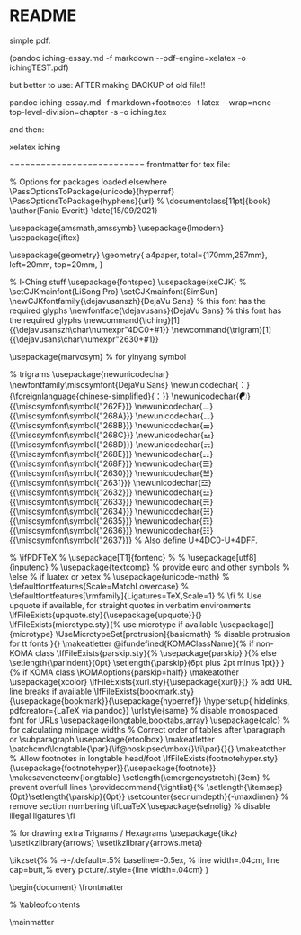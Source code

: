# README

simple pdf:

(pandoc iching-essay.md -f markdown --pdf-engine=xelatex -o ichingTEST.pdf) 


but better to use:
AFTER making BACKUP of old file!!

pandoc iching-essay.md -f markdown+footnotes -t latex --wrap=none --top-level-division=chapter -s -o iching.tex

and then:

xelatex iching










==========================
frontmatter for tex file:



% Options for packages loaded elsewhere
\PassOptionsToPackage{unicode}{hyperref}
\PassOptionsToPackage{hyphens}{url}
%
\documentclass[11pt]{book}
\author{Fania Everitt}
\date{15/09/2021}

\usepackage{amsmath,amssymb}
\usepackage{lmodern}
\usepackage{iftex}


\usepackage{geometry}
\geometry{
 a4paper,
 total={170mm,257mm},
 left=20mm,
 top=20mm,
 }



% I-Ching stuff
\usepackage{fontspec}
\usepackage{xeCJK}
% \setCJKmainfont{LiSong Pro}
\setCJKmainfont{SimSun}
\newCJKfontfamily{\dejavusanszh}{DejaVu Sans} % this font has the required glyphs
\newfontface{\dejavusans}{DejaVu Sans} % this font has the required glyphs
\newcommand{\iching}[1]{{\dejavusanszh\char\numexpr"4DC0+#1}}
\newcommand{\trigram}[1]{{\dejavusans\char\numexpr"2630+#1}}


\usepackage{marvosym} % for yinyang symbol

% trigrams
\usepackage{newunicodechar}
\newfontfamily\miscsymfont{DejaVu Sans}
\newunicodechar{：}{\foreignlanguage{chinese-simplified}{：}}
\newunicodechar{☯}{{\miscsymfont\symbol{"262F}}}
\newunicodechar{⚊}{{\miscsymfont\symbol{"268A}}}
\newunicodechar{⚋}{{\miscsymfont\symbol{"268B}}}
\newunicodechar{⚌}{{\miscsymfont\symbol{"268C}}}
\newunicodechar{⚍}{{\miscsymfont\symbol{"268D}}}
\newunicodechar{⚎}{{\miscsymfont\symbol{"268E}}}
\newunicodechar{⚏}{{\miscsymfont\symbol{"268F}}}
\newunicodechar{☰}{{\miscsymfont\symbol{"2630}}}
\newunicodechar{☱}{{\miscsymfont\symbol{"2631}}}
\newunicodechar{☲}{{\miscsymfont\symbol{"2632}}}
\newunicodechar{☳}{{\miscsymfont\symbol{"2633}}}
\newunicodechar{☴}{{\miscsymfont\symbol{"2634}}}
\newunicodechar{☵}{{\miscsymfont\symbol{"2635}}}
\newunicodechar{☶}{{\miscsymfont\symbol{"2636}}}
\newunicodechar{☷}{{\miscsymfont\symbol{"2637}}}
% Also define U+4DC0-U+4DFF.


% \ifPDFTeX
%   \usepackage[T1]{fontenc}
%   % \usepackage[utf8]{inputenc}
%   \usepackage{textcomp} % provide euro and other symbols
% \else % if luatex or xetex
%   \usepackage{unicode-math}
%   \defaultfontfeatures{Scale=MatchLowercase}
%   \defaultfontfeatures[\rmfamily]{Ligatures=TeX,Scale=1}
% \fi
% Use upquote if available, for straight quotes in verbatim environments
\IfFileExists{upquote.sty}{\usepackage{upquote}}{}
\IfFileExists{microtype.sty}{% use microtype if available
  \usepackage[]{microtype}
  \UseMicrotypeSet[protrusion]{basicmath} % disable protrusion for tt fonts
}{}
\makeatletter
\@ifundefined{KOMAClassName}{% if non-KOMA class
  \IfFileExists{parskip.sty}{%
    \usepackage{parskip}
  }{% else
    \setlength{\parindent}{0pt}
    \setlength{\parskip}{6pt plus 2pt minus 1pt}}
}{% if KOMA class
  \KOMAoptions{parskip=half}}
\makeatother
\usepackage{xcolor}
\IfFileExists{xurl.sty}{\usepackage{xurl}}{} % add URL line breaks if available
\IfFileExists{bookmark.sty}{\usepackage{bookmark}}{\usepackage{hyperref}}
\hypersetup{
  hidelinks,
  pdfcreator={LaTeX via pandoc}}
\urlstyle{same} % disable monospaced font for URLs
\usepackage{longtable,booktabs,array}
\usepackage{calc} % for calculating minipage widths
% Correct order of tables after \paragraph or \subparagraph
\usepackage{etoolbox}
\makeatletter
\patchcmd\longtable{\par}{\if@noskipsec\mbox{}\fi\par}{}{}
\makeatother
% Allow footnotes in longtable head/foot
\IfFileExists{footnotehyper.sty}{\usepackage{footnotehyper}}{\usepackage{footnote}}
\makesavenoteenv{longtable}
\setlength{\emergencystretch}{3em} % prevent overfull lines
\providecommand{\tightlist}{%
  \setlength{\itemsep}{0pt}\setlength{\parskip}{0pt}}
\setcounter{secnumdepth}{-\maxdimen} % remove section numbering
\ifLuaTeX
  \usepackage{selnolig}  % disable illegal ligatures
\fi


% for drawing extra Trigrams / Hexagrams
\usepackage{tikz}
\usetikzlibrary{arrows}
\usetikzlibrary{arrows.meta}

\tikzset{%
    % ->-/.default=.5%
  baseline=-0.5ex,
  % line width=.04cm,
  line cap=butt,%
  every picture/.style={line width=.04cm}
}





\begin{document}
\frontmatter

% \tableofcontents


\mainmatter